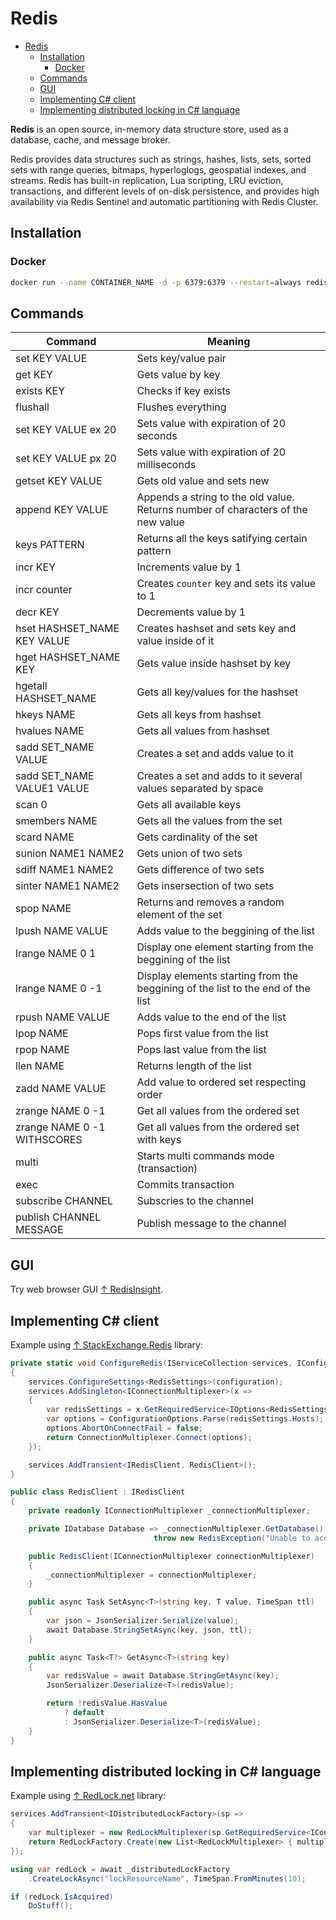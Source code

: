 # Redis

- [Redis](#redis)
  - [Installation](#installation)
    - [Docker](#docker)
  - [Commands](#commands)
  - [GUI](#gui)
  - [Implementing C# client](#implementing-c-client)
  - [Implementing distributed locking in C# language](#implementing-distributed-locking-in-c-language)

**Redis** is an open source, in-memory data structure store, used as a database, cache, and message broker.

Redis provides data structures such as strings, hashes, lists, sets, sorted sets with range queries, bitmaps, hyperloglogs, geospatial indexes, and streams. Redis has built-in replication, Lua scripting, LRU eviction, transactions, and different levels of on-disk persistence, and provides high availability via Redis Sentinel and automatic partitioning with Redis Cluster.

## Installation

### Docker

```bash
docker run --name CONTAINER_NAME -d -p 6379:6379 --restart=always redis redis-server --appendonly yes
```

## Commands

| Command                     | Meaning                                                                          |
| --------------------------- | -------------------------------------------------------------------------------- |
| set KEY VALUE               | Sets key/value pair                                                              |
| get KEY                     | Gets value by key                                                                |
| exists KEY                  | Checks if key exists                                                             |
| flushall                    | Flushes everything                                                               |
| set KEY VALUE ex 20         | Sets value with expiration of 20 seconds                                         |
| set KEY VALUE px 20         | Sets value with expiration of 20 milliseconds                                    |
| getset KEY VALUE            | Gets old value and sets new                                                      |
| append KEY VALUE            | Appends a string to the old value. Returns number of characters of the new value |
| keys PATTERN                | Returns all the keys satifying certain pattern                                   |
| incr KEY                    | Increments value by 1                                                            |
| incr counter                | Creates `counter` key and sets its value to 1                                    |
| decr KEY                    | Decrements value by 1                                                            |
| hset HASHSET_NAME KEY VALUE | Creates hashset and sets key and value inside of it                              |
| hget HASHSET_NAME KEY       | Gets value inside hashset by key                                                 |
| hgetall HASHSET_NAME        | Gets all key/values for the hashset                                              |
| hkeys NAME                  | Gets all keys from hashset                                                       |
| hvalues NAME                | Gets all values from hashset                                                     |
| sadd SET_NAME VALUE         | Creates a set and adds value to it                                               |
| sadd SET_NAME VALUE1 VALUE  | Creates a set and adds to it several values separated by space                   |
| scan 0                      | Gets all available keys                                                          |
| smembers NAME               | Gets all the values from the set                                                 |
| scard NAME                  | Gets cardinality of the set                                                      |
| sunion NAME1 NAME2          | Gets union of two sets                                                           |
| sdiff NAME1 NAME2           | Gets difference of two sets                                                      |
| sinter NAME1 NAME2          | Gets insersection of two sets                                                    |
| spop NAME                   | Returns and removes a random element of the set                                  |
| lpush NAME VALUE            | Adds value to the beggining of the list                                          |
| lrange NAME 0 1             | Display one element starting from the beggining of the list                      |
| lrange NAME 0 -1            | Display elements starting from the beggining of the list to the end of the list  |
| rpush NAME VALUE            | Adds value to the end of the list                                                |
| lpop NAME                   | Pops first value from the list                                                   |
| rpop NAME                   | Pops last value from the list                                                    |
| llen NAME                   | Returns length of the list                                                       |
| zadd NAME VALUE             | Add value to ordered set respecting order                                        |
| zrange NAME 0 -1            | Get all values from the ordered set                                              |
| zrange NAME 0 -1 WITHSCORES | Get all values from the ordered set with keys                                    |
| multi                       | Starts multi commands mode (transaction)                                         |
| exec                        | Commits transaction                                                              |
| subscribe CHANNEL           | Subscries to the channel                                                         |
| publish CHANNEL MESSAGE     | Publish message to the channel                                                   |

## GUI

Try web browser GUI [↑ RedisInsight](https://redislabs.com/redis-enterprise/redis-insight).

## Implementing C# client

Example using [↑ StackExchange.Redis](https://github.com/StackExchange/StackExchange.Redis) library:

```csharp
private static void ConfigureRedis(IServiceCollection services, IConfiguration configuration)
{
    services.ConfigureSettings<RedisSettings>(configuration);
    services.AddSingleton<IConnectionMultiplexer>(x =>
    {
        var redisSettings = x.GetRequiredService<IOptions<RedisSettings>>().Value;
        var options = ConfigurationOptions.Parse(redisSettings.Hosts);
        options.AbortOnConnectFail = false;
        return ConnectionMultiplexer.Connect(options);
    });

    services.AddTransient<IRedisClient, RedisClient>();
}

public class RedisClient : IRedisClient
{
    private readonly IConnectionMultiplexer _connectionMultiplexer;

    private IDatabase Database => _connectionMultiplexer.GetDatabase() ??
                                throw new RedisException("Unable to acquire Redis database");

    public RedisClient(IConnectionMultiplexer connectionMultiplexer)
    {
        _connectionMultiplexer = connectionMultiplexer;
    }

    public async Task SetAsync<T>(string key, T value, TimeSpan ttl)
    {
        var json = JsonSerializer.Serialize(value);
        await Database.StringSetAsync(key, json, ttl);
    }

    public async Task<T?> GetAsync<T>(string key)
    {
        var redisValue = await Database.StringGetAsync(key);
        JsonSerializer.Deserialize<T>(redisValue);

        return !redisValue.HasValue
            ? default
            : JsonSerializer.Deserialize<T>(redisValue);
    }
}
```

## Implementing distributed locking in C# language

Example using [↑ RedLock.net](https://github.com/samcook/RedLock.net) library:

```csharp
services.AddTransient<IDistributedLockFactory>(sp =>
{
    var multiplexer = new RedLockMultiplexer(sp.GetRequiredService<IConnectionMultiplexer>());
    return RedLockFactory.Create(new List<RedLockMultiplexer> { multiplexer });
});

using var redLock = await _distributedLockFactory
    .CreateLockAsync("lockResourceName", TimeSpan.FromMinutes(10);

if (redLock.IsAcquired)
    DoStuff();
```
